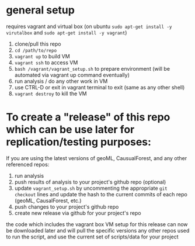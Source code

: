 
# general setup

requires vagrant and virtual box (on ubuntu `sudo apt-get install -y virutalbox` and `sudo apt-get install -y vagrant`)

1. clone/pull this repo
2. `cd /path/to/repo`
3. `vagrant up` to build VM
4. `vagrant ssh` to access VM
5. `bash /vagrant/vagrant_setup.sh` to prepare environment (will be automated via vagrant up command eventually)
6. run analysis / do any other work in VM
7. use CTRL-D or exit in vagrant terminal to exit (same as any other shell)
8. `vagrant destroy` to kill the VM


# To create a "release" of this repo which can be use later for replication/testing purposes:

If you are using the latest versions of geoML, CausualForest, and any other referenced repos:

1. run analysis
2. push results of analysis to your project's github repo (optional)
3. update `vagrant_setup.sh` by uncommenting the appropriate `git checkout` lines and update the hash to the current commits of each repo (geoML, CausalForest, etc.)
4. push changes to your project's github repo
5. create new release via github for your project's repo

the code which includes the vagrant box VM setup for this release can now be downloaded later and will pull the specific versions any other repos used to run the script, and use the current set of scripts/data for your project
